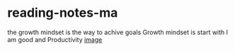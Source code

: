 # reading-notes-ma
the growth mindset is the way to achive goals 
Growth mindset is start with I am good and Productivity 
[image](https://3kllhk1ibq34qk6sp3bhtox1-wpengine.netdna-ssl.com/wp-content/uploads/2015/11/growth-mindset.png)               
